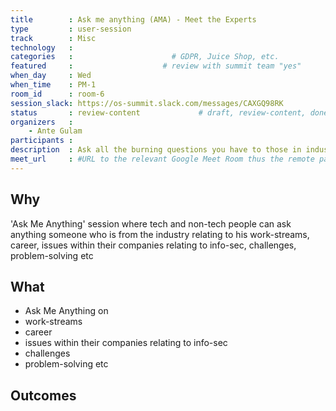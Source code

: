```yaml
---
title        : Ask me anything (AMA) - Meet the Experts
type         : user-session
track        : Misc
technology   :
categories   :                      # GDPR, Juice Shop, etc.
featured     :                    # review with summit team "yes"
when_day     : Wed
when_time    : PM-1
room_id      : room-6
session_slack: https://os-summit.slack.com/messages/CAXGQ98RK
status       : review-content             # draft, review-content, done
organizers   :
    - Ante Gulam
participants :
description  : Ask all the burning questions you have to those in industry
meet_url     : #URL to the relevant Google Meet Room thus the remote participants can join a session
---
```


## Why

'Ask Me Anything' session where tech and non-tech people can ask anything someone who is from the industry relating to his work-streams, career, issues within their companies relating to info-sec, challenges, problem-solving etc


## What

 - Ask Me Anything on
  - work-streams
  - career
  - issues within their companies relating to info-sec
  - challenges
  - problem-solving etc

## Outcomes
